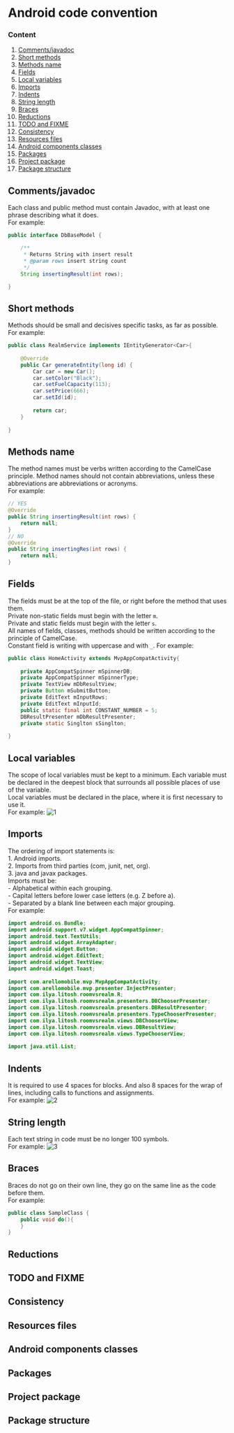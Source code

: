 # Android code convention

### Content
1. [Comments/javadoc](#comments_javadoc)<br>
2. [Short methods](#short_methods)<br>
3. [Methods name](#methods_name)<br>
4. [Fields](#fields)<br>
5. [Local variables](#local_variables)<br>
6. [Imports](#imports)<br>
7. [Indents](#indents)<br>
8. [String length](#string_length)<br>
9. [Braces](#braces)<br>
10. [Reductions](#reductions)<br>
11. [TODO and FIXME](#TODO_and_FIXME)<br>
12. [Consistency](#consistency)<br>
13. [Resources files](#resources_files)<br>
14. [Android components classes](#android_components_classes)<br>
15. [Packages](#packages)<br>
16. [Project package](#project_package)<br>
17. [Package structure](#package_structure)<br>

<a name="comments_javadoc"><h2>Comments/javadoc</h2></a>

Each class and public method must contain Javadoc, with at least one phrase describing what it does.
<br>For example:
<br> 
```java
public interface DbBaseModel {

    /**
     * Returns String with insert result
     * @param rows insert string count
     */
    String insertingResult(int rows);

}
```

<a name="short_methods"><h2>Short methods</h2></a>

Methods should be small and decisives specific tasks, as far as possible.
<br>For example:
```java
public class RealmService implements IEntityGenerator<Car>{  
  
    @Override  
    public Car generateEntity(long id) {  
        Car car = new Car();  
        car.setColor("Black");  
        car.setFuelCapacity(113);  
        car.setPrice(666);  
        car.setId(id);  
  
        return car;  
    }  
  
} 
```

<a name="methods_name"><h2>Methods name</h2></a>

The method names must be verbs written according to the CamelCase principle. Method names should not contain abbreviations, unless these abbreviations are abbreviations or acronyms.
<br>For example:
```java
// YES 
@Override  
public String insertingResult(int rows) {  
    return null;  
}  
// NO
@Override  
public String insertingRes(int rows) {  
    return null;  
} 
```

<a name="fields"><h2>Fields</h2></a>

The fields must be at the top of the file, or right before the method that uses them. 
<br>Private non-static fields must begin with the letter ```m```. 
<br>Private and static fields must begin with the letter ```s```.
<br>All names of fields, classes, methods should be written according to the principle of CamelCase.
<br>Constant field is writing with uppercase and with ```_```.
For example:
```java
public class HomeActivity extends MvpAppCompatActivity{  
  
    private AppCompatSpinner mSpinnerDB;  
    private AppCompatSpinner mSpinnerType;  
    private TextView mDbResultView;  
    private Button mSubmitButton;  
    private EditText mInputRows;  
    private EditText mInputId;  
    public static final int CONSTANT_NUMBER = 5;  
    DBResultPresenter mDbResultPresenter;  
    private static Singlton sSinglton;  
  
} 
```

<a name="local_variables"><h2>Local variables</h2></a>

The scope of local variables must be kept to a minimum. Each variable must be declared in the deepest block that surrounds all possible places of use of the variable.
<br>&#9;Local variables must be declared in the place, where it is first necessary to use it.
<br>&#9;For example: 
![1](resources/local_variables_screen.png)<br>

<a name="imports"><h2>Imports</h2></a>

The ordering of import statements is:
<br>    1. Android imports.
<br>    2. Imports from third parties (com, junit, net, org).
<br>    3. java and javax packages.
<br>Imports must be:
<br>    - Alphabetical within each grouping.
<br>    - Capital letters before lower case letters (e.g. Z before a).
<br>    - Separated by a blank line between each major grouping.
<br>For example: 
```java
import android.os.Bundle;  
import android.support.v7.widget.AppCompatSpinner;  
import android.text.TextUtils;  
import android.widget.ArrayAdapter;  
import android.widget.Button;  
import android.widget.EditText;  
import android.widget.TextView;  
import android.widget.Toast;  
  
import com.arellomobile.mvp.MvpAppCompatActivity;  
import com.arellomobile.mvp.presenter.InjectPresenter;  
import com.ilya.litosh.roomvsrealm.R;  
import com.ilya.litosh.roomvsrealm.presenters.DBChooserPresenter;  
import com.ilya.litosh.roomvsrealm.presenters.DBResultPresenter;  
import com.ilya.litosh.roomvsrealm.presenters.TypeChooserPresenter;  
import com.ilya.litosh.roomvsrealm.views.DBChooserView;  
import com.ilya.litosh.roomvsrealm.views.DBResultView;  
import com.ilya.litosh.roomvsrealm.views.TypeChooserView;  
  
import java.util.List; 
```

<a name="Indents"><h2>Indents</h2></a>

It is required to use 4 spaces for blocks. And also 8 spaces for the wrap of lines, including calls to functions and assignments.
<br>For example: 
![2](resources/indents_screen.png)

<a name="string_length"><h2>String length</h2></a>

Each text string in code must be no longer 100 symbols.
<br>For example: 
![3](resources/string_length_screen.png)

<a name="braces"><h2>Braces</h2></a>

Braces do not go on their own line, they go on the same line as the code before them.
<br>For example:
```java
public class SampleClass {  
    public void do(){  
    }
} 

```

<a name="reductions"><h2>Reductions</h2></a>

<a name="TODO_and_FIXME"><h2>TODO and FIXME</h2></a>

<a name="consistency"><h2>Consistency</h2></a>

<a name="resources_files"><h2>Resources files</h2></a>

<a name="android_components_classes"><h2>Android components classes</h2></a>

<a name="packages"><h2>Packages</h2></a>

<a name="project_package"><h2>Project package</h2></a>

<a name="package_structure"><h2>Package structure</h2></a>




